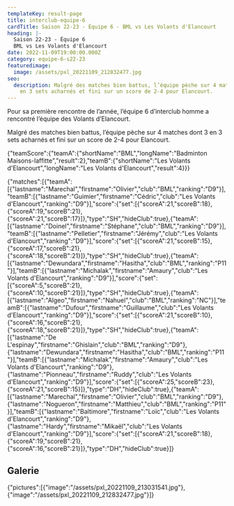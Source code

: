 ```yaml
---
templateKey: result-page
title: interclub-equipe-6
cardTitle: Saison 22-23 - Équipe 6 - BML vs Les Volants d'Elancourt
heading: |-
  Saison 22-23 - Équipe 6
  BML vs Les Volants d'Elancourt
date: 2022-11-09T19:00:00.000Z
category: equipe-6-s22-23
featuredimage:
  image: /assets/pxl_20221109_212832477.jpg
seo:
  description: Malgré des matches bien battus, l’équipe pèche sur 4 matches dont 3
    en 3 sets acharnés et fini sur un score de 2-4 pour Elancourt.
---
```

Pour sa première rencontre de l’année, l’équipe 6 d’interclub homme a rencontré l’équipe des Volants d’Elancourt.

Malgré des matches bien battus, l’équipe pèche sur 4 matches dont 3 en 3 sets acharnés et fini sur un score de 2-4 pour Elancourt.

<teamscoreboard>{"teamScore":{"teamA":{"shortName":"BML","longName":"Badminton Maisons-laffitte","result":2},"teamB":{"shortName":"Les Volants d'Elancourt","longName":"Les Volants d'Elancourt","result":4}}}</teamscoreboard>

<scoreboard>{"matches":[{"teamA":[{"lastname":"Marechal","firstname":"Olivier","club":"BML","ranking":"D9"}],"teamB":[{"lastname":"Guimier","firstname":"Cédric","club":"Les Volants d'Elancourt","ranking":"D9"}],"score":{"set":[{"scoreA":21,"scoreB":18},{"scoreA":19,"scoreB":21},{"scoreA":21,"scoreB":17}]},"type":"SH","hideClub":true},{"teamA":[{"lastname":"Doinel","firstname":"Stéphane","club":"BML","ranking":"D9"}],"teamB":[{"lastname":"Pelletier","firstname":"Jérémy","club":"Les Volants d'Elancourt","ranking":"D9"}],"score":{"set":[{"scoreA":21,"scoreB":15},{"scoreA":17,"scoreB":21},{"scoreA":18,"scoreB":21}]},"type":"SH","hideClub":true},{"teamA":[{"lastname":"Dewundara","firstname":"Hasitha","club":"BML","ranking":"P11"}],"teamB":[{"lastname":"Michalak","firstname":"Amaury","club":"Les Volants d'Elancourt","ranking":"D9"}],"score":{"set":[{"scoreA":5,"scoreB":21},{"scoreA":10,"scoreB":21}]},"type":"SH","hideClub":true},{"teamA":[{"lastname":"Algeo","firstname":"Nahuel","club":"BML","ranking":"NC"}],"teamB":[{"lastname":"Dufour","firstname":"Guillaume","club":"Les Volants d'Elancourt","ranking":"D9"}],"score":{"set":[{"scoreA":21,"scoreB":10},{"scoreA":16,"scoreB":21},{"scoreA":18,"scoreB":21}]},"type":"SH","hideClub":true},{"teamA":[{"lastname":"De L'espinay","firstname":"Ghislain","club":"BML","ranking":"D9"},{"lastname":"Dewundara","firstname":"Hasitha","club":"BML","ranking":"P11"}],"teamB":[{"lastname":"Michalak","firstname":"Amaury","club":"Les Volants d'Elancourt","ranking":"D9"},{"lastname":"Pionneau","firstname":"Ruddy","club":"Les Volants d'Elancourt","ranking":"D9"}],"score":{"set":[{"scoreA":25,"scoreB":23},{"scoreA":21,"scoreB":15}]},"type":"DH","hideClub":true},{"teamA":[{"lastname":"Marechal","firstname":"Olivier","club":"BML","ranking":"D9"},{"lastname":"Nogueron","firstname":"Matthieu","club":"BML","ranking":"P11"}],"teamB":[{"lastname":"Baltimore","firstname":"Loïc","club":"Les Volants d'Elancourt","ranking":"D9"},{"lastname":"Hardy","firstname":"Mikaël","club":"Les Volants d'Elancourt","ranking":"D9"}],"score":{"set":[{"scoreA":21,"scoreB":18},{"scoreA":19,"scoreB":21},{"scoreA":16,"scoreB":21}]},"type":"DH","hideClub":true}]}</scoreboard>

## G﻿alerie

<gallery>{"pictures":[{"image":"/assets/pxl_20221109_213031541.jpg"},{"image":"/assets/pxl_20221109_212832477.jpg"}]}</gallery>